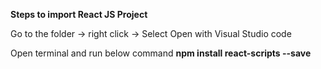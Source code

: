**Steps to import React JS Project**

Go to the folder -> right click -> Select Open with Visual Studio code

Open terminal and run below command
**npm install react-scripts --save**
